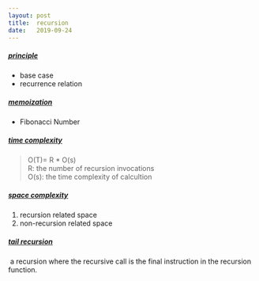 ```yaml
---
layout: post
title:  recursion
date:   2019-09-24
---
```

##### [principle](https://leetcode.com/explore/learn/card/recursion-i/250/principle-of-recursion/1439/)
- base case
- recurrence relation

##### [memoization](https://leetcode.com/explore/learn/card/recursion-i/255/recursion-memoization/1495/)
- Fibonacci Number

##### [time complexity](https://leetcode.com/explore/learn/card/recursion-i/256/complexity-analysis/1669/)
> O(T)= R * O(s)<br>
> R: the number of recursion invocations<br>
> O(s): the time complexity of calcultion

##### [space complexity](https://leetcode.com/explore/learn/card/recursion-i/256/complexity-analysis/1671/)
1. recursion related space
2. non-recursion related space

##### [tail recursion](https://leetcode.com/explore/learn/card/recursion-i/256/complexity-analysis/2374/)
&nbsp;a recursion where the recursive call is the final instruction in the recursion function.




	













































